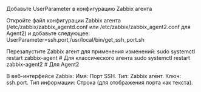 Добавьте UserParameter в конфигурацию Zabbix агента

Откройте файл конфигурации Zabbix агента (/etc/zabbix/zabbix_agentd.conf или /etc/zabbix/zabbix_agent2.conf для Agent2) и добавьте следующее:
UserParameter=ssh.port,/usr/local/bin/get_ssh_port.sh

Перезапустите Zabbix агент для применения изменений:
sudo systemctl restart zabbix-agent   # Для классического агента
sudo systemctl restart zabbix-agent2  # Для Agent2


В веб-интерфейсе Zabbix:
Имя: Порт SSH.
Тип: Zabbix агент.
Ключ: ssh.port.
Тип информации: Строка (для отображения порта как текста).
